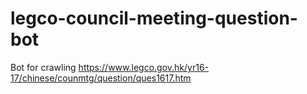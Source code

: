 # legco-council-meeting-question-bot
Bot for crawling https://www.legco.gov.hk/yr16-17/chinese/counmtg/question/ques1617.htm
